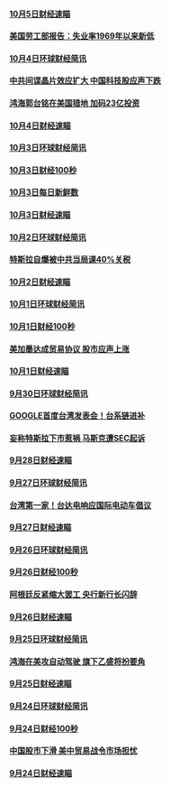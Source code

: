 #### [10月5日财经速瞄](../pages/news208/a1394260.md?t=10071231) 

#### [美国劳工部报告：失业率1969年以来新低](../pages/news208/a1394221.md?t=10071231) 

#### [10月4日环球财经简讯](../pages/news208/a1394211.md?t=10071231) 

#### [中共间谍晶片效应扩大 中国科技股应声下跌](../pages/news208/a1394210.md?t=10071231) 

#### [鸿海郭台铭在美国猎地 加码23亿投资](../pages/news208/a1394184.md?t=10071231) 

#### [10月4日财经速瞄](../pages/news208/a1394104.md?t=10071231) 

#### [10月3日环球财经简讯](../pages/news208/a1394057.md?t=10071231) 

#### [10月3日财经100秒](../pages/news208/a1394034.md?t=10071231) 

#### [10月3日每日新鲜数](../pages/news208/a1393967.md?t=10071231) 

#### [10月3日财经速瞄](../pages/news208/a1393964.md?t=10071231) 

#### [10月2日环球财经简讯](../pages/news208/a1393924.md?t=10071231) 

#### [特斯拉自爆被中共当局课40%关税](../pages/news208/a1393910.md?t=10071231) 

#### [10月2日财经速瞄](../pages/news208/a1393834.md?t=10071231) 

#### [10月1日环球财经简讯](../pages/news208/a1393775.md?t=10071231) 

#### [10月1日财经100秒](../pages/news208/a1393754.md?t=10071231) 

#### [美加墨达成贸易协议 股市应声上涨](../pages/news208/a1393738.md?t=10071231) 

#### [10月1日财经速瞄](../pages/news208/a1393681.md?t=10071231) 

#### [9月30日环球财经简讯](../pages/news208/a1393638.md?t=10071231) 

#### [GOOGLE首度台湾发表会！台系链进补](../pages/news208/a1393612.md?t=10071231) 

#### [妄称特斯拉下市惹祸 马斯克遭SEC起诉](../pages/news208/a1393392.md?t=10071231) 

#### [9月28日财经速瞄](../pages/news208/a1393394.md?t=10071231) 

#### [9月27日环球财经简讯](../pages/news208/a1393337.md?t=10071231) 

#### [台湾第一家！台达电响应国际电动车倡议](../pages/news208/a1393319.md?t=10071231) 

#### [9月27日财经速瞄](../pages/news208/a1393242.md?t=10071231) 

#### [9月26日环球财经简讯](../pages/news208/a1393188.md?t=10071231) 

#### [9月26日财经100秒](../pages/news208/a1393159.md?t=10071231) 

#### [阿根廷反紧缩大罢工 央行新行长闪辞](../pages/news208/a1393091.md?t=10071231) 

#### [9月26日财经速瞄](../pages/news208/a1393087.md?t=10071231) 

#### [9月25日环球财经简讯](../pages/news208/a1393038.md?t=10071231) 

#### [鸿海在美攻自动驾驶 旗下乙盛将扮要角](../pages/news208/a1393021.md?t=10071231) 

#### [9月25日财经速瞄](../pages/news208/a1392936.md?t=10071231) 

#### [9月24日环球财经简讯](../pages/news208/a1392891.md?t=10071231) 

#### [9月24日财经100秒](../pages/news208/a1392876.md?t=10071231) 

#### [中国股市下滑 美中贸易战令市场担忧](../pages/news208/a1392874.md?t=10071231) 

#### [9月24日财经速瞄](../pages/news208/a1392794.md?t=10071231) 


